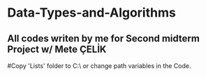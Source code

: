 # Data-Types-and-Algorithms
All codes writen by me for Second midterm Project w/ Mete ÇELİK 
--
#Copy 'Lists' folder to C:\ or change path variables in the Code.
